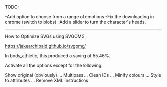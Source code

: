 TODO:

-Add option to choose from a range of emotions
-Fix the downloading in chrome (switch to blobs)
-Add a slider to turn the character's heads.

---

How to Optimize SVGs using SVGOMG

https://jakearchibald.github.io/svgomg/

In body_athletic, this produced a saving of 55.46%.

Activate all the options except for the following:

Show original (obviously)
…
Multipass
…
Clean IDs
…
Minify colours
…
Style to attributes
…
Remove XML instructions
